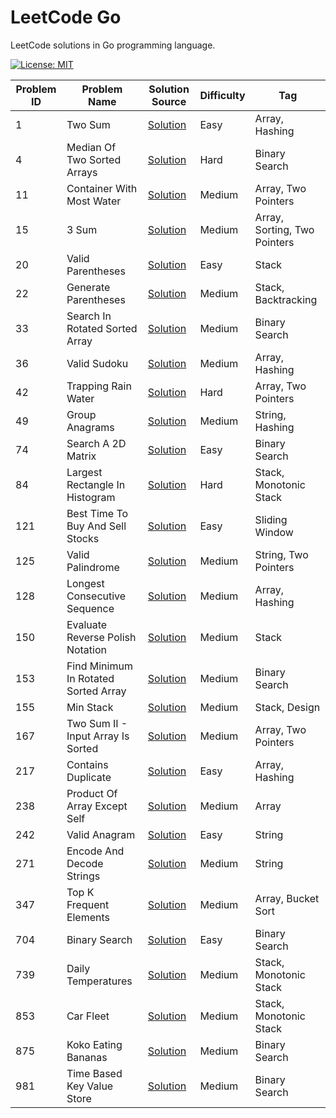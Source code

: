 # LeetCode Go

LeetCode solutions in Go programming language.

[![License: MIT](https://img.shields.io/badge/License-MIT-yellow.svg)](https://github.com/anirudhology/leetcode-go/blob/main/LICENSE)

| Problem ID | Problem Name                         | Solution Source                                                            | Difficulty | Tag                          |
| ---------- | ------------------------------------ | -------------------------------------------------------------------------- | ---------- | ---------------------------- |
| 1          | Two Sum                              | [Solution](problems/array/two_sum.go)                                      | Easy       | Array, Hashing               |
| 4          | Median Of Two Sorted Arrays          | [Solution](problems/binary_search/median_of_two_sorted_arrays.go)          | Hard       | Binary Search                |
| 11         | Container With Most Water            | [Solution](problems/array/container_with_most_water.go)                    | Medium     | Array, Two Pointers          |
| 15         | 3 Sum                                | [Solution](problems/array/three_sum.go)                                    | Medium     | Array, Sorting, Two Pointers |
| 20         | Valid Parentheses                    | [Solution](problems/stack/valid_parentheses.go)                            | Easy       | Stack                        |
| 22         | Generate Parentheses                 | [Solution](problems/stack/generate_parentheses.go)                         | Medium     | Stack, Backtracking          |
| 33         | Search In Rotated Sorted Array       | [Solution](problems/binary_search/search_in_rotated_sorted_array.go)       | Medium     | Binary Search                |
| 36         | Valid Sudoku                         | [Solution](problems/array/valid_sudoku.go)                                 | Medium     | Array, Hashing               |
| 42         | Trapping Rain Water                  | [Solution](problems/array/trapping_rain_water.go)                          | Hard       | Array, Two Pointers          |
| 49         | Group Anagrams                       | [Solution](problems/strings/group_anagrams.go)                             | Medium     | String, Hashing              |
| 74         | Search A 2D Matrix                   | [Solution](problems/binary_search/search_a_2d_matrix.go)                   | Easy       | Binary Search                |
| 84         | Largest Rectangle In Histogram       | [Solution](problems/stack/largest_rectangle_in_histogram.go)               | Hard       | Stack, Monotonic Stack       |
| 121        | Best Time To Buy And Sell Stocks     | [Solution](problems/sliding_window/best_time_to_buy_and_sell_stocks.go)    | Easy       | Sliding Window               |
| 125        | Valid Palindrome                     | [Solution](problems/strings/valid_palindrome.go)                           | Medium     | String, Two Pointers         |
| 128        | Longest Consecutive Sequence         | [Solution](problems/array/longest_consecutive_sequence.go)                 | Medium     | Array, Hashing               |
| 150        | Evaluate Reverse Polish Notation     | [Solution](problems/stack/evaluate_reverse_polish_notation.go)             | Medium     | Stack                        |
| 153        | Find Minimum In Rotated Sorted Array | [Solution](problems/binary_search/find_minimum_in_rotated_sorted_array.go) | Medium     | Binary Search                |
| 155        | Min Stack                            | [Solution](problems/stack/min_stack.go)                                    | Medium     | Stack, Design                |
| 167        | Two Sum II - Input Array Is Sorted   | [Solution](problems/array/two_sum_ii_input_array_is_sorted.go)             | Medium     | Array, Two Pointers          |
| 217        | Contains Duplicate                   | [Solution](problems/array/contains_duplicate.go)                           | Easy       | Array, Hashing               |
| 238        | Product Of Array Except Self         | [Solution](problems/array/product_of_array_except_self.go)                 | Medium     | Array                        |
| 242        | Valid Anagram                        | [Solution](problems/strings/valid_anagram.go)                              | Easy       | String                       |
| 271        | Encode And Decode Strings            | [Solution](problems/strings/encode_and_decode_strings.go)                  | Medium     | String                       |
| 347        | Top K Frequent Elements              | [Solution](problems/array/top_k_frequent_elements.go)                      | Medium     | Array, Bucket Sort           |
| 704        | Binary Search                        | [Solution](problems/binary_search/binary_search.go)                        | Easy       | Binary Search                |
| 739        | Daily Temperatures                   | [Solution](problems/stack/daily_temperatures.go)                           | Medium     | Stack, Monotonic Stack       |
| 853        | Car Fleet                            | [Solution](problems/stack/car_fleet.go)                                    | Medium     | Stack, Monotonic Stack       |
| 875        | Koko Eating Bananas                  | [Solution](problems/binary_search/koko_eating_bananas.go)                  | Medium     | Binary Search                |
| 981        | Time Based Key Value Store           | [Solution](problems/binary_search/time_based_key_value_store.go)           | Medium     | Binary Search                |